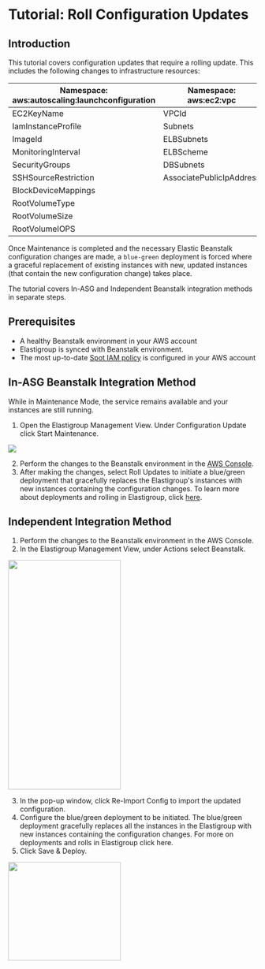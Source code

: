 # Tutorial: Roll Configuration Updates

## Introduction

This tutorial covers configuration updates that require a rolling update. This includes the following changes to infrastructure resources:

| **Namespace: aws:autoscaling:launchconfiguration** | **Namespace: aws:ec2:vpc** |
| -------------------------------------------------- | -------------------------- |
| EC2KeyName                                         | VPCId                      |
| IamInstanceProfile                                 | Subnets                    |
| ImageId                                            | ELBSubnets                 |
| MonitoringInterval                                 | ELBScheme                  |
| SecurityGroups                                     | DBSubnets                  |
| SSHSourceRestriction                               | AssociatePublicIpAddress   |
| BlockDeviceMappings                                |
| RootVolumeType                                     |
| RootVolumeSize                                     |
| RootVolumeIOPS                                     |

Once Maintenance is completed and the necessary Elastic Beanstalk configuration changes are made, a `blue-green` deployment is forced where a graceful replacement of existing instances with new, updated instances (that contain the new configuration change) takes place.

The tutorial covers In-ASG and Independent Beanstalk integration methods in separate steps.

## Prerequisites

- A healthy Beanstalk environment in your AWS account
- Elastigroup is synced with Beanstalk environment.
- The most up-to-date [Spot IAM policy](administration/api/spot-policy-in-aws) is configured in your AWS account

## In-ASG Beanstalk Integration Method

While in Maintenance Mode, the service remains available and your instances are still running.

1. Open the Elastigroup Management View. Under Configuration Update click Start Maintenance.

<img src="/elastigroup/_media/roll-configuration-updates_1.png" />

2. Perform the changes to the Beanstalk environment in the [AWS Console](https://console.aws.amazon.com/).
3. After making the changes, select Roll Updates to initiate a blue/green deployment that gracefully replaces the Elastigroup's instances with new instances containing the configuration changes. To learn more about deployments and rolling in Elastigroup, click [here](elastigroup/tutorials/elastigroup-actions-menu/deploy-or-roll-elastigroup).

## Independent Integration Method

1. Perform the changes to the Beanstalk environment in the AWS Console.
2. In the Elastigroup Management View, under Actions select Beanstalk.

<img src="/elastigroup/_media/roll-configuration-updates_2.png" width="228" height="466" />

3. In the pop-up window, click Re-Import Config to import the updated configuration.
4. Configure the blue/green deployment to be initiated. The blue/green deployment gracefully replaces all the instances in the Elastigroup with new instances containing the configuration changes. For more on deployments and rolls in Elastigroup click here.
5. Click Save & Deploy.

<img src="/elastigroup/_media/roll-configuration-updates_3.png" width="228" height="200" />

